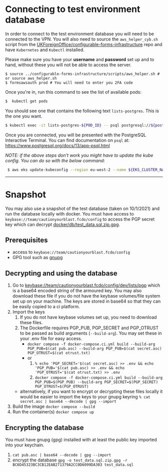 # Connecting to test environment database

In order to connect to the test environment database you will need to be connected to the VPN. You will also need to source the `aws_helper_cyb.sh` script from the [UKForeignOffice/configurable-forms-infrastructure](https://github.com/UKForeignOffice/configurable-forms-infrastructure) repo and have `Kubernetes` and `Kubectl` installed.

Please make sure you have your **username** and **password** set up and to hand, without these you will not be able to access the server.

```shell
$ source ../configurable-forms-infrastructure/scripts/aws_helper.sh # or source aws_helper.sh
$ formsawsauth prod # You will need to enter you 2FA code
```

Once you're in, run this command to see the list of available pods:

```bash
$  kubectl get pods
```

You should see one that contains the following text `lists-postgres`. This is the one you want.

```bash
$ kubectl exec -it lists-postgres-${POD_ID} -- psql postgresql://${postgres_username}:{$postgres_password}@lists-postgres:5432/lists
```

Once you are connected, you will be presented with the PostgreSQL Interactive Terminal. You can find documentation on `psql` at: https://www.postgresql.org/docs/13/app-psql.html

_NOTE: if the above steps don't work you might have to update the kube config. You can do so with the below command:_

```bash
 $ aws eks update-kubeconfig --region eu-west-2 --name ${EKS_CLUSTER_NAME}
```

---

# Snapshot

You may also use a snapshot of the test database (taken on 10/1/2021) and run the database locally with docker.
You must have access to `keybase://team/cautionyourblast.fcdo/config` to access the PGP secret key which can decrypt [docker/db/test_data.sql.zip.gpg](./../docker/db/test_data.sql.zip.gpg).

## Prerequisites

- access to `keybase://team/cautionyourblast.fcdo/config`
- GPG tool such as [gnupg](https://formulae.brew.sh/formula/gnupg)

## Decrypting and using the database

1. Go to [keybase://team/cautionyourblast.fcdo/config/dev/lists/pgp](keybase://team/cautionyourblast.fcdo/config/dev/lists/pgp) which is a base64 encoded string of the armoured key.
   You may also download these file if you do not have the keybase volumes/file system set up on your machine.
   The keys are stored in base64 so that they can be easily copied to a ci platform.
2. Import the keys
   1. If you do not have keybase volumes set up, you need to download these files.
   2. The Dockerfile requires PGP_PUB, PGP_SECRET and PGP_OTRUST to be passed as build arguments (`--build-arg`). You may set these in your .env file for easy access.
      - `docker compose -f docker-compose.ci.yml build --build-arg PGP_PUB=$(cat pub.asc) --build-arg PGP_PUB=$(cat secret.asc) PGP_OTRUST=$(cat otrust.txt)`
      - or
        1. `% echo 'PGP_SECRET='$(cat secret.asc) >> .env && echo 'PGP_PUB='$(cat pub.asc) >> .env && echo 'PGP_OTRUST='$(cat otrust.txt) >> .env`
        2. `docker compose -f docker-compose.ci.yml build --build-arg PGP_PUB=$(PGP_PUB) --build-arg PGP_SECRET=$(PGP_SECRET) PGP_OTRUST=$(PGP_OTRUST)`
   - alternatively, if you want to encrypt or decrypting these files locally it would be easier to import the keys to your gnupg keyring `% cat secret.asc | base64 --decode | gpg --import`
3. Build the image `docker compose --build`
4. Run the container(s) `docker compose up`

## Encrypting the database

You must have gnupg (gpg) installed with at least the public key imported into your keychain.

1. `cat pub.asc | base64 --decode | gpg --import`
2. encrypt the database `gpg -o test_data.sql.zip.gpg -r BC6D45323BC3CB12EAB271379A2CC0D6099DA303 test_data.sql`
